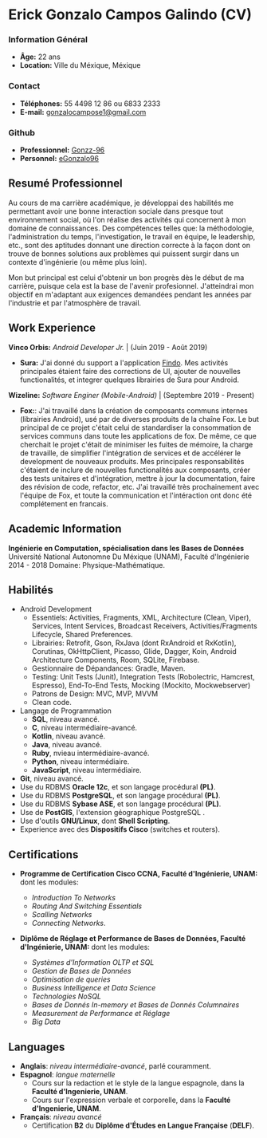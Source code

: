# Erick Gonzalo Campos Galindo (CV)

### Information Général
* **Âge:** 22 ans
* **Location:** Ville du Méxique, Méxique

### Contact
* **Téléphones:** 55 4498 12 86 ou 6833 2333
* **E-mail:** gonzalocampose1@gmail.com

### Github
* **Professionnel:** [Gonzz-96](https://github.com/Gonzz-96)
* **Personnel:** [eGonzalo96](https://github.com/eGonzalo96)


## Resumé Professionnel

Au cours de ma carrière académique, je développai des habilités me permettant avoir une bonne interaction sociale dans presque tout environnement social, où l'on réalise des activités qui concernent à mon domaine de connaissances. Des compétences telles que: la méthodologie, l'administration du temps, l'investigation, le travail en équipe, le leadership, etc., sont des aptitudes donnant une direction correcte à la façon dont on trouve de bonnes solutions aux problèmes qui puissent surgir dans un contexte d'ingénierie (ou même plus loin).

Mon but principal est celui d'obtenir un bon progrès dès le début de ma carrière, puisque cela est la base de l'avenir profesionnel. J'atteindrai mon objectif en m'adaptant aux exigences demandées pendant les années par l'industrie et par l'atmosphère de travail.

## Work Experience

**Vinco Orbis:** *Android Developer Jr.* | (Juin 2019 - Août 2019)
* **Sura:** J'ai donné du support a l'application [Findo](https://play.google.com/store/apps/details?id=com.mx.sura.inversiones.findo&hl=en). Mes activités principales étaient faire des corrections de UI, ajouter de nouvelles functionalités, et integrer quelques librairies de Sura pour Android.

**Wizeline:** *Software Enginer (Mobile-Android)* | (Septembre 2019 - Present)
* **Fox:**: J'ai travaillé dans la création de composants communs internes (librairies Android), usé par de diverses produits de la chaîne Fox. Le but principal de ce projet c'était celui de standardiser la consommation de services communs dans toute les applications de fox. De même, ce que cherchait le projet c'était de minimiser les fuites de mémoire, la charge de travaille, de simplifier l'intégration de services et de accélérer le development de nouveaux produits. Mes principales responsabilités c'étaient de inclure de nouvelles functionalités aux composants, créer des tests unitaires et d'intégration, mettre à jour la documentation, faire des révision de code, refactor, etc. J'ai travaillé très prochainement avec l'équipe de Fox, et toute la communication et l'intéraction ont donc été complétement en francais.

## Academic Information
**Ingénierie en Computation, spécialisation dans les Bases de Données**
Université National Autonomne Du Méxique (UNAM), Faculté d'Ingénierie
2014 - 2018
Domaine: Physique-Mathématique.

## Habilités
* Android Development
	* Essentiels: Activities, Fragments, XML, Architecture (Clean, Viper), Services, Intent Services, Broadcast Receivers,  Activities/Fragments Lifecycle, Shared Preferences.
	* Librairies: Retrofit, Gson, RxJava (dont RxAndroid et RxKotlin), Corutinas, OkHttpClient, Picasso, Glide, Dagger, Koin, Android Architecture Components, Room, SQLite, Firebase.
	* Gestionnaire de Dépandances: Gradle, Maven.
	* Testing: Unit Tests (Junit), Integration Tests (Robolectric, Hamcrest, Espresso), End-To-End Tests, Mocking (Mockito, Mockwebserver)
	* Patrons de Design: MVC, MVP, MVVM
	* Clean code. 
* Langage de Programmation
	* **SQL**, niveau avancé.
	* **C**, niveau intermédiaire-avancé.
	* **Kotlin**, niveau avancé.
	* **Java**, niveau avancé.
	* **Ruby**, nvieau intermédiaire-avancé.
	* **Python**, niveau intermédiaire.
	* **JavaScript**, niveau intermédiaire.
* **Git**, niveau avancé.
* Use du RDBMS **Oracle 12c**, et son langage procédural **(PL)**.
* Use du RDBMS **PostgreSQL**, et son langage procédural  **(PL)**.
* Use du RDBMS **Sybase ASE**, et son langage procédural  **(PL)**.
* Use de **PostGIS**, l'extension géographique PostgreSQL .
* Use d'outils **GNU/Linux**, dont **Shell Scripting**.
* Experience avec des **Dispositifs Cisco** (switches et routers).

## Certifications

* **Programme de Certification Cisco CCNA, Faculté d'Ingénierie, UNAM:** dont les modules:
	* *Introduction To Networks*
	* *Routing And Switching Essentials*
	* *Scalling Networks* 
	* *Connecting Networks*. 

* **Diplôme de Réglage et Performance de Bases de Données, Faculté d'Ingénierie, UNAM:** dont les modules:
	* *Systèmes d'Information OLTP et SQL*
	* *Gestion de Bases de Données*
	* *Optimisation de queries*
	* *Business Intelligence et Data Science*
	* *Technologies NoSQL*
	* *Bases de Donnés In-memory et Bases de Donnés Columnaires*
	* *Measurement de Performance et Réglage* 
	* *Big Data*

## Languages
* **Anglais**: *niveau intermédiaire-avancé*, parlé couramment.
* **Espagnol**: *langue maternelle*
	* Cours sur la redaction et le style de la langue espagnole, dans la **Faculté d'Ingenierie, UNAM**.
	* Cours sur l'expression verbale et corporelle, dans la **Faculté d'Ingenierie, UNAM**.
* **Français**: *niveau avancé*
	* Certification **B2** du **Diplôme d'Études en Langue Française** (**DELF**).